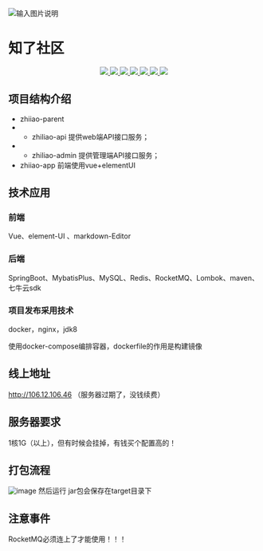 ![输入图片说明](https://images.gitee.com/uploads/images/2020/0922/091803_234785a7_2156220.gif "1.8ff235a.gif")

# 知了社区

<p align="center">
    <a target="_blank" href="https://www.oracle.com/technetwork/java/javase/downloads/index.html">
        <img src="https://img.shields.io/hexpm/l/plug.svg" ></img>
        <img src="https://img.shields.io/badge/JDK-1.8+-green.svg" ></img>
        <img src="https://img.shields.io/badge/springboot-2.5.0.RELEASE-green" ></img>
        <img src="https://img.shields.io/badge/redis-red" ></img>
        <img src="https://img.shields.io/badge/vue-2.5.2-pink" ></img>
        <img src="https://img.shields.io/badge/mybatis--plus-3.1.2-9cf" ></img>
        <img src="https://img.shields.io/badge/七牛云图片上传-yellow" ></img>
    </a>
</p>

## 项目结构介绍

* zhiiao-parent
*
    * zhiliao-api 提供web端API接口服务；
*
    * zhiliao-admin 提供管理端API接口服务；
* zhiiao-app 前端使用vue+elementUI

## 技术应用

### 前端

Vue、element-UI 、markdown-Editor

### 后端

SpringBoot、MybatisPlus、MySQL、Redis、RocketMQ、Lombok、maven、七牛云sdk

### 项目发布采用技术

docker，nginx，jdk8

使用docker-compose编排容器，dockerfile的作用是构建镜像

## 线上地址

http://106.12.106.46   （服务器过期了，没钱续费）

## 服务器要求

1核1G（以上），但有时候会挂掉，有钱买个配置高的！

## 打包流程

![image](https://user-images.githubusercontent.com/84490780/195503969-e257ad2c-e5a1-4d14-9db7-c6726118a520.png)
然后运行 jar包会保存在target目录下

## 注意事件

RocketMQ必须连上了才能使用！！！


